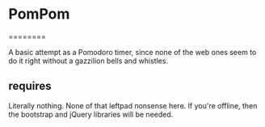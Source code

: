 # PomPom
========

A basic attempt as a Pomodoro timer, since none of the web ones seem to do it right without a gazzilion bells and whistles.

## requires

Literally nothing. None of that leftpad nonsense here.
If you're offline, then the bootstrap and jQuery libraries will be needed.

